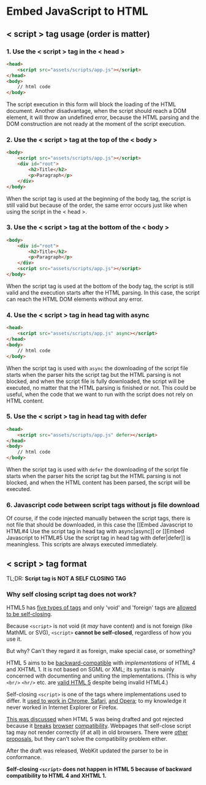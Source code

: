 # Embed JavaScript to HTML
## < script > tag usage (order is matter)
### 1. Use the < script > tag in the < head >
```html
<head>
	<script src="assets/scripts/app.js"></script>
</head>
<body>
	// html code
</body>
```

The script execution in this form will block the loading of the HTML document. Another disadvantage, when the script should reach a DOM element, it will throw an undefined error, because the HTML parsing and the DOM construction are not ready at the moment of the script execution. 


### 2. Use the < script > tag at the top of the < body >
```html
<body>
	<script src="assets/scripts/app.js"></script>
	<div id="root">
		<h2>Title</h2>
		<p>Paragraph</p>
	</div>
</body>
```

When the script tag is used at the beginning of the body tag, the script is still valid but because of the order, the same error occurs just like when using the script in the < head >. 


### 3. Use the < script > tag at the bottom of the < body >
```html
<body>
	<div id="root">
		<h2>Title</h2>
		<p>Paragraph</p>
	</div>
	<script src="assets/scripts/app.js"></script>
</body>
```

When the script tag is used at the bottom of the body tag, the script is still valid and the execution starts after the HTML parsing. In this case, the script can reach the HTML DOM elements without any error.  


### 4. Use the < script > tag in head tag with async
```html
<head>
	<script src="assets/scripts/app.js" async></script>
</head>
<body>
	// html code
</body>
```

When the script tag is used with `async`  the downloading of the script file starts when the parser hits the script tag but the HTML parsing is not blocked, and when the script file is fully downloaded, the script will be executed, no matter that the HTML parsing is finished or not. This could be useful, when the code that we want to run with the script does not rely on HTML content.  
 

### 5. Use the < script > tag in head tag with defer
```html
<head>
	<script src="assets/scripts/app.js" defer></script>
</head>
<body>
	// html code
</body>
```

When the script tag is used with `defer`  the downloading of the script file starts when the parser hits the script tag but the HTML parsing is not blocked, and when the HTML content has been parsed, the script will be executed. 


### 6. Javascript code between script tags without js file download
Of course, if the code injected manually between the script tags, there is not file that should be downloaded, in this case the [[Embed Javascript to HTML#4 Use the script tag in head tag with async|async]] or [[Embed Javascript to HTML#5 Use the script tag in head tag with defer|defer]] is meaningless. This scripts are always executed immediately. 


## < script > tag format 
TL;DR: **Script tag is NOT A SELF CLOSING TAG**

### Why self closing script tag does not work?

HTML5 has [five types of tags](https://html.spec.whatwg.org/multipage/syntax.html#elements-2) and only 'void' and 'foreign' tags are [allowed to be self-closing](https://html.spec.whatwg.org/multipage/syntax.html#syntax-tags).

Because `<script>` is not void (it _may_ have content) and is not foreign (like MathML or SVG), `<script>` **cannot be self-closed**, regardless of how you use it.

But why? Can't they regard it as foreign, make special case, or something?

HTML 5 aims to be [backward-compatible](https://html.spec.whatwg.org/multipage/introduction.html#history-2) with _implementations_ of HTML 4 and XHTML 1. It is not based on SGML or XML; its syntax is mainly concerned with documenting and uniting the implementations. (This is why `<br/>` `<hr/>` etc. are [valid HTML 5](https://html.spec.whatwg.org/multipage/syntax.html#start-tags) despite being invalid HTML4.)

Self-closing `<script>` is one of the tags where implementations used to differ. It [used to work in Chrome, Safari](https://www.webkit.org/blog/1273/the-html5-parsing-algorithm/), [and Opera](http://www.opera.com/docs/changelogs/windows/900b1/); to my knowledge it never worked in Internet Explorer or Firefox.

[This was discussed](http://lists.w3.org/Archives/Public/public-whatwg-archive/2009Aug/0101.html) when HTML 5 was being drafted and got rejected because it [breaks](http://lists.w3.org/Archives/Public/public-whatwg-archive/2009Aug/0104.html) [browser](http://lists.w3.org/Archives/Public/public-whatwg-archive/2009Aug/0117.html) [compatibility](http://lists.w3.org/Archives/Public/public-whatwg-archive/2009Aug/0119.html). Webpages that self-close script tag may not render correctly (if at all) in old browsers. There were [other proposals](http://lists.w3.org/Archives/Public/public-whatwg-archive/2009Aug/0384.html), but they can't solve the compatibility problem either.

After the draft was released, WebKit updated the parser to be in conformance.

**Self-closing `<script>` does not happen in HTML 5 because of backward compatibility to HTML 4 and XHTML 1.**